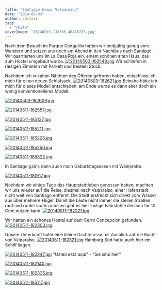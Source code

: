 ```yaml
---
title: "Santiago &amp; Valparaíso"
date: "2014-05-03"
author: chrissi
tags: 
  - "chile"
coverImage: "20140615-132655-48415727.jpg"
---
```


Nach dem Besuch im Parque Conguillio hatten wir endgültig genug vom Wandern und setzen uns noch am Abend in den Nachtbus nach Santiago. Wir quartierten uns im La Casa Roja ein, einem schönen alten Haus, das zum Hostel umgebaut wurde. [![20140503-162548.jpg](images/20140503-162548.jpg)](https://hafenstrand.wordpress.com/wp-content/uploads/2014/05/20140503-162548.jpg) Wir schliefen in riesigen Zimmern mit Parkett und bestem Stuck.

Nachdem ich in kalten Nächten des Öfteren gefroren haben, entschloss ich mich für einen neuen Schlafsack. [![20140503-162621.jpg](images/20140503-162621.jpg)](https://hafenstrand.wordpress.com/wp-content/uploads/2014/05/20140503-162621.jpg) Beinahe hätte ich mich für dieses Modell entschieden, am Ende wurde es dann aber doch ein wenig konventionelleres Modell.

[![20140503-162609.jpg](images/20140503-162609.jpg)](https://hafenstrand.wordpress.com/wp-content/uploads/2014/05/20140503-162609.jpg)

[![20140511-162557.jpg](images/20140511-162557.jpg)](https://hafenstrand.wordpress.com/wp-content/uploads/2014/05/20140511-162557.jpg)

[![20140511-185137.jpg](images/20140511-185137.jpg)](https://hafenstrand.wordpress.com/wp-content/uploads/2014/05/20140511-185137.jpg)

[![20140511-185211.jpg](images/20140511-185211.jpg)](https://hafenstrand.wordpress.com/wp-content/uploads/2014/05/20140511-185211.jpg)

[![20140511-185226.jpg](images/20140511-185226.jpg)](https://hafenstrand.wordpress.com/wp-content/uploads/2014/05/20140511-185226.jpg)

[![20140511-185250.jpg](images/20140511-185250.jpg)](https://hafenstrand.wordpress.com/wp-content/uploads/2014/05/20140511-185250.jpg)

[![20140511-185322.jpg](images/20140511-185322.jpg)](https://hafenstrand.wordpress.com/wp-content/uploads/2014/05/20140511-185322.jpg)

In Santiago gab's dann auch noch Geburtstagsessen mit Weinprobe.

[![20140511-181917.jpg](images/20140511-181917.jpg)](https://hafenstrand.wordpress.com/wp-content/uploads/2014/05/20140511-181917.jpg)

Nachdem wir einige Tage das Hauptstadtleben genossen hatten, machten wir uns wieder auf die Reise, diesmal nach Valparaiso, einer Hafenstadt nicht weit von Santiago entfernt. Die Stadt erstreckt sich direkt vom Wasser aus über mehrere Hügel. Damit die Leute nicht immer die steilen Straßen rauf und runter laufen müssen gibt es hier lustige Fahrstühle die man für 10 Cent nutzen kann. [![20140511-182227.jpg](images/20140511-182227.jpg)](https://hafenstrand.wordpress.com/wp-content/uploads/2014/05/20140511-182227.jpg)

Wir hatten ein schönes Hostel auf dem Cerro Concepción gefunden. [![20140511-182303.jpg](images/20140511-182303.jpg)](https://hafenstrand.wordpress.com/wp-content/uploads/2014/05/20140511-182303.jpg)

Unsere Unterkunft hatte eine kleine Dachterasse mit Ausblick auf die Bucht von Valparaíso. [![20140511-182321.jpg](images/20140511-182321.jpg)](https://hafenstrand.wordpress.com/wp-content/uploads/2014/05/20140511-182321.jpg) Hamburg Süd hatte auch hier ein Schiff liegen.

[![20140511-182247.jpg](images/20140511-182247.jpg)](https://hafenstrand.wordpress.com/wp-content/uploads/2014/05/20140511-182247.jpg) "Usted está aquí" - "Sie sind hier"

[![20140511-182140.jpg](images/20140511-182140.jpg)](https://hafenstrand.wordpress.com/wp-content/uploads/2014/05/20140511-182140.jpg)

[![20140511-182335.jpg](images/20140511-182335.jpg)](https://hafenstrand.wordpress.com/wp-content/uploads/2014/05/20140511-182335.jpg)

[![20140511-185117.jpg](images/20140511-185117.jpg)](https://hafenstrand.wordpress.com/wp-content/uploads/2014/05/20140511-185117.jpg)
